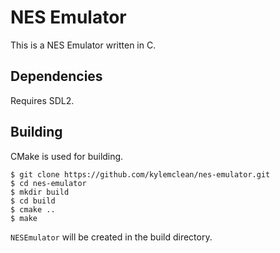 # NES Emulator
This is a NES Emulator written in C.

## Dependencies
Requires SDL2.

## Building
CMake is used for building.
```
$ git clone https://github.com/kylemclean/nes-emulator.git
$ cd nes-emulator
$ mkdir build
$ cd build
$ cmake ..
$ make
```
`NESEmulator` will be created in the build directory.

